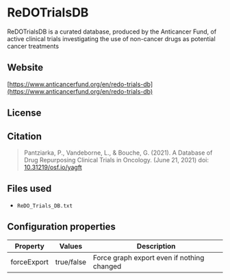 # ReDOTrialsDB

ReDOTrialsDB is a curated database, produced by the Anticancer Fund, of active clinical trials investigating the use of non-cancer drugs as potential cancer treatments

## Website

[https://www.anticancerfund.org/en/redo-trials-db](https://www.anticancerfund.org/en/redo-trials-db)

## License



## Citation

> Pantziarka, P., Vandeborne, L., & Bouche, G. (2021). A Database of Drug Repurposing Clinical Trials in Oncology. (June 21, 2021) doi: [10.31219/osf.io/yagft](https://doi.org/10.31219/osf.io/yagft)

## Files used

  * `ReDO_Trials_DB.txt`

## Configuration properties

| Property    | Values     | Description                                |
|-------------|------------|--------------------------------------------|
| forceExport | true/false | Force graph export even if nothing changed |

